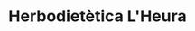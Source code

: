 ---
title: "Herbodietètica L'Heura"
url: /les-borges-blanques/herbodietetica-lheura/
shop: Kräuter
---